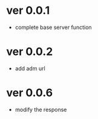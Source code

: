 # ver 0.0.1
- complete base server function

# ver 0.0.2

- add adm url

# ver 0.0.6

- modify the response
